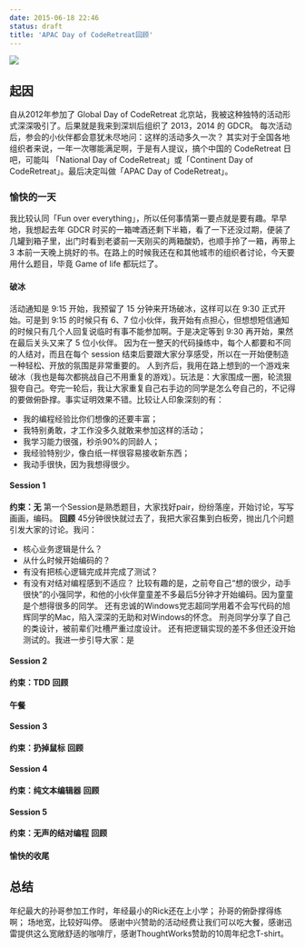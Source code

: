```yaml
---
date: 2015-06-18 22:46
status: draft
title: 'APAC Day of CodeRetreat回顾'
---
```


![](http://ww2.sinaimg.cn/large/61412e43gw1et8mpzuclmj21kw16o4gv.jpg)
## 起因
自从2012年参加了 Global Day of CodeRetreat 北京站，我被这种独特的活动形式深深吸引了。后果就是我来到深圳后组织了 2013，2014 的 GDCR。
每次活动后，参会的小伙伴都会意犹未尽地问：这样的活动多久一次？
其实对于全国各地组织者来说，一年一次哪能满足啊，于是有人提议，搞个中国的 CodeRetreat 日吧，可能叫 「National Day of CodeRetreat」或「Continent Day of CodeRetreat」。最后决定叫做「APAC Day of CodeRetreat」。
### 愉快的一天
我比较认同「Fun over everything」，所以任何事情第一要点就是要有趣。早早地，我想起去年 GDCR 时买的一箱啤酒还剩下半箱，看了一下还没过期，便装了几罐到箱子里，出门时看到老婆前一天刚买的两箱酸奶，也顺手拎了一箱，再带上 3 本前一天晚上挑好的书。在路上的时候我还在和其他城市的组织者讨论，今天要用什么题目，毕竟 Game of life 都玩烂了。
#### 破冰
活动通知是 9:15 开始，我预留了 15 分钟来开场破冰，这样可以在 9:30 正式开始。可是到 9:15 的时候只有 6、7 位小伙伴，我开始有点担心，但想想短信通知的时候只有几个人回复说临时有事不能参加啊。于是决定等到 9:30 再开始，果然在最后关头又来了 5 位小伙伴。
因为在一整天的代码操练中，每个人都要和不同的人结对，而且在每个 session 结束后要跟大家分享感受，所以在一开始便制造一种轻松、开放的氛围是非常重要的。
人到齐后，我用在路上想到的一个游戏来破冰（我也是每次都挑战自己不用重复的游戏）。玩法是：大家围成一圈，轮流狠狠夸自己。夸完一轮后，我让大家重复自己右手边的同学是怎么夸自己的，不记得的要做俯卧撑。事实证明效果不错。比较让人印象深刻的有：
* 我的编程经验比你们想像的还要丰富；
* 我特别勇敢，才工作没多久就敢来参加这样的活动；
* 我学习能力很强，秒杀90%的同龄人；
* 我经验特别少，像白纸一样很容易接收新东西；
* 我动手很快，因为我想得很少。


#### Session 1
__约束：无__
第一个Session是熟悉题目，大家找好pair，纷纷落座，开始讨论，写写画画，编码。
__回顾__
45分钟很快就过去了，我把大家召集到白板旁，抛出几个问题引发大家的讨论。我问：
* 核心业务逻辑是什么？
* 从什么时候开始编码的？
* 有没有把核心逻辑完成并完成了测试？
* 有没有对结对编程感到不适应？
比较有趣的是，之前夸自己“想的很少，动手很快”的小强同学，和他的小伙伴童童差不多最后5分钟才开始编码。因为童童是个想得很多的同学。
还有忠诚的Windows党志超同学用着不会写代码的旭辉同学的Mac，陷入深深的无助和对Windows的怀念。
刑尧同学分享了自己的类设计，被前辈们吐槽严重过度设计。
还有把逻辑实现的差不多但还没开始测试的。我进一步引导大家：是
#### Session 2
__约束：TDD__
__回顾__
#### 午餐
#### Session 3
__约束：扔掉鼠标__
__回顾__
#### Session 4
__约束：纯文本编辑器__
__回顾__
#### Session 5
__约束：无声的结对编程__
__回顾__
#### 愉快的收尾

## 总结
年纪最大的孙哥参加工作时，年经最小的Rick还在上小学；
孙哥的俯卧撑得练啊；
场地宽，比较好叫停。
感谢中兴赞助的活动经费让我们可以吃大餐，感谢迅雷提供这么宽敞舒适的咖啡厅，感谢ThoughtWorks赞助的10周年纪念T-shirt。